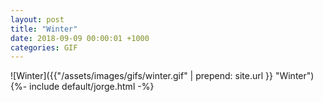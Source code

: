 ```yaml
---
layout: post
title: "Winter"
date: 2018-09-09 00:00:01 +1000
categories: GIF
---
```


![Winter]({{"/assets/images/gifs/winter.gif" | prepend: site.url }} "Winter")
{%- include default/jorge.html -%}
